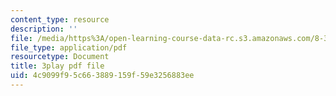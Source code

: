 ```yaml
---
content_type: resource
description: ''
file: /media/https%3A/open-learning-course-data-rc.s3.amazonaws.com/8-334-statistical-mechanics-ii-statistical-physics-of-fields-spring-2014/4c9099f95c663889159f59e3256883ee_MphmZC2o0aM.pdf
file_type: application/pdf
resourcetype: Document
title: 3play pdf file
uid: 4c9099f9-5c66-3889-159f-59e3256883ee
---
```


